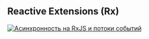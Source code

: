 ## Reactive Extensions (Rx)

[![Асинхронность на RxJS и потоки событий](https://img.youtube.com/vi/0kcpMAl-wfE/0.jpg)](https://www.youtube.com/watch?v=0kcpMAl-wfE)
